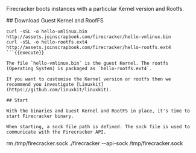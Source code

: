 Firecracker boots instances with a particular Kernel version and Rootfs.

## Download Guest Kernel and RoofFS

```
curl -sSL -o hello-vmlinux.bin http://assets.joinscrapbook.com/firecracker/hello-vmlinux.bin
curl -sSL -o hello-rootfs.ext4 http://assets.joinscrapbook.com/firecracker/hello-rootfs.ext4
```{{execute}}

The file `hello-vmlinux.bin` is the guest Kernel. The rootfs (Operating System) is packaged as `hello-rootfs.ext4`.

If you want to customise the Kernel version or rootfs then we recommend you investigate [Linuxkit](https://github.com/linuxkit/linuxkit).

## Start 

With the binaries and Guest Kernel and RootFS in place, it's time to start Firecracker binary.

When starting, a sock file path is defined. The sock file is used to communicate with the Firecracker API.

```
rm /tmp/firecracker.sock
./firecracker --api-sock /tmp/firecracker.sock
```{{execute}}
